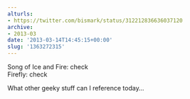 ```yaml
---
alturls:
- https://twitter.com/bismark/status/312212836636037120
archive:
- 2013-03
date: '2013-03-14T14:45:15+00:00'
slug: '1363272315'
---
```


Song of Ice and Fire: check  
Firefly: check

What other geeky stuff can I reference today…

